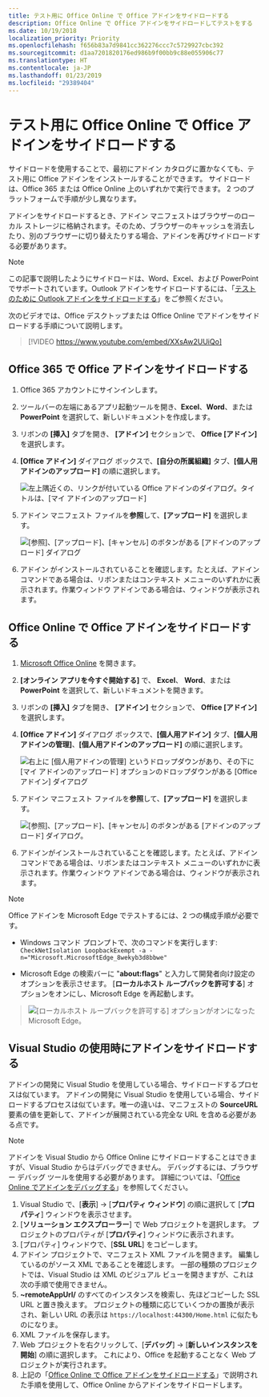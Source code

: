```yaml
---
title: テスト用に Office Online で Office アドインをサイドロードする
description: Office Online で Office アドインをサイドロードしてテストをする
ms.date: 10/19/2018
localization_priority: Priority
ms.openlocfilehash: f656b83a7d9841cc362276ccc7c5729927cbc392
ms.sourcegitcommit: d1aa7201820176ed986b9f00bb9c88e055906c77
ms.translationtype: HT
ms.contentlocale: ja-JP
ms.lasthandoff: 01/23/2019
ms.locfileid: "29389404"
---
```

# <a name="sideload-office-add-ins-in-office-online-for-testing"></a>テスト用に Office Online で Office アドインをサイドロードする

サイドロードを使用することで、最初にアドイン カタログに置かなくても、テスト用に Office アドインをインストールすることができます。 サイドロードは、Office 365 または Office Online 上のいずれかで実行できます。 2 つのプラットフォームで手順が少し異なります。 

アドインをサイドロードするとき、アドイン マニフェストはブラウザーのローカル ストレージに格納されます。そのため、ブラウザーのキャッシュを消去したり、別のブラウザーに切り替えたりする場合、アドインを再びサイドロードする必要があります。


> [!NOTE]
> この記事で説明したようにサイドロードは、Word、Excel、および PowerPoint でサポートされています。Outlook アドインをサイドロードするには、「[テストのために Outlook アドインをサイドロードする](https://docs.microsoft.com/outlook/add-ins/sideload-outlook-add-ins-for-testing)」をご参照ください。

次のビデオでは、Office デスクトップまたは Office Online でアドインをサイドロードする手順について説明します。  


> [!VIDEO https://www.youtube.com/embed/XXsAw2UUiQo]

## <a name="sideload-an-office-add-in-in-office-365"></a>Office 365 で Office アドインをサイドロードする


1. Office 365 アカウントにサインインします。
    
2. ツールバーの左端にあるアプリ起動ツールを開き、**Excel**、**Word**、または **PowerPoint** を選択して、新しいドキュメントを作成します。
    
3. リボンの  **[挿入]** タブを開き、 **[アドイン]** セクションで、 **Office [アドイン]** を選択します。
    
4. **[Office アドイン]** ダイアログ ボックスで、**[自分の所属組織]** タブ、**[個人用アドインのアップロード]** の順に選択します。
    
    ![左上隅近くの、リンクが付いている Office アドインのダイアログ。タイトルは、[マイ アドインのアップロード]](../images/office-add-ins.png)

5.  アドイン マニフェスト ファイルを**参照**して、**[アップロード]** を選択します。
    
    ![[参照]、[アップロード]、[キャンセル] のボタンがある [アドインのアップロード] ダイアログ](../images/upload-add-in.png)

6. アドイン がインストールされていることを確認します。たとえば、アドイン コマンドである場合は、リボンまたはコンテキスト メニューのいずれかに表示されます。作業ウィンドウ アドインである場合は、ウィンドウが表示されます。
    

## <a name="sideload-an-office-add-in-in-office-online"></a>Office Online で Office アドインをサイドロードする


1. [Microsoft Office Online](https://office.live.com/) を開きます。
    
2. **[オンライン アプリを今すぐ開始する]** で、 **Excel**、 **Word**、または  **PowerPoint** を選択して、新しいドキュメントを開きます。
    
3. リボンの  **[挿入]** タブを開き、 **[アドイン]** セクションで、 **Office [アドイン]** を選択します。
    
4. **[Office アドイン]** ダイアログ ボックスで、**[個人用アドイン]** タブ、**[個人用アドインの管理]**、**[個人用アドインのアップロード]** の順に選択します。
    
    ![右上に [個人用アドインの管理] というドロップダウンがあり、その下に [マイ アドインのアップロード] オプションのドロップダウンがある [Office アドイン] ダイアログ](../images/office-add-ins-my-account.png)

5.  アドイン マニフェスト ファイルを**参照**して、**[アップロード]** を選択します。
    
    ![[参照]、[アップロード]、[キャンセル] のボタンがある [アドインのアップロード] ダイアログ。](../images/upload-add-in.png)

6. アドインがインストールされていることを確認します。たとえば、アドイン コマンドである場合は、リボンまたはコンテキスト メニューのいずれかに表示されます。作業ウィンドウ アドインである場合は、ウィンドウが表示されます。

> [!NOTE]
>Office アドインを Microsoft Edge でテストするには、2 つの構成手順が必要です。 
>
> - Windows コマンド プロンプトで、次のコマンドを実行します: `CheckNetIsolation LoopbackExempt -a -n="Microsoft.MicrosoftEdge_8wekyb3d8bbwe"`
>
> - Microsoft Edge の検索バーに "**about:flags**" と入力して開発者向け設定のオプションを表示させます。  [**ローカルホスト ループバックを許可する**] オプションをオンにし、Microsoft Edge を再起動します。

>    ![[ローカルホスト ループバックを許可する] オプションがオンになった Microsoft Edge。](../images/allow-localhost-loopback.png)

## <a name="sideload-an-add-in-when-using-visual-studio"></a>Visual Studio の使用時にアドインをサイドロードする

アドインの開発に Visual Studio を使用している場合、サイドロードするプロセスは似ています。 アドインの開発に Visual Studio を使用している場合、サイドロードするプロセスは似ています。唯一の違いは、マニフェストの **SourceURL** 要素の値を更新して、アドインが展開されている完全な URL を含める必要がある点です。

> [!NOTE]
> アドインを Visual Studio から Office Online にサイドロードすることはできますが、Visual Studio からはデバッグできません。 デバッグするには、ブラウザー デバッグ ツールを使用する必要があります。 詳細については、「[Office Online でアドインをデバッグする](debug-add-ins-in-office-online.md)」を参照してください。

1. Visual Studio で、[**表示**]  ->  [**プロパティ ウィンドウ**] の順に選択して [**プロパティ**] ウィンドウを表示させます。
2. [**ソリューション エクスプローラー**] で Web プロジェクトを選択します。 プロジェクトのプロパティが [**プロパティ**] ウィンドウに表示されます。
3. [プロパティ] ウィンドウで、[**SSL URL**] をコピーします。
4. アドイン プロジェクトで、マニフェスト XML ファイルを開きます。 編集しているのがソース XML であることを確認します。 一部の種類のプロジェクトでは、Visual Studio は XML のビジュアル ビューを開きますが、これは次の手順で使用できません。
5. **~remoteAppUrl/** のすべてのインスタンスを検索し、先ほどコピーした SSL URL と置き換えます。 プロジェクトの種類に応じていくつかの置換が表示され、新しい URL の表示は `https://localhost:44300/Home.html` に似たものになりま。
6. XML ファイルを保存します。
7. Web プロジェクトを右クリックして、[**デバッグ**]  ->  [**新しいインスタンスを開始**] の順に選択します。 これにより、Office を起動することなく Web プロジェクトが実行されます。
8. 上記の「[Office Online で Office アドインをサイドロードする](#sideload-an-office-add-in-in-office-online)」で説明された手順を使用して、Office Online からアドインをサイドロードします。
